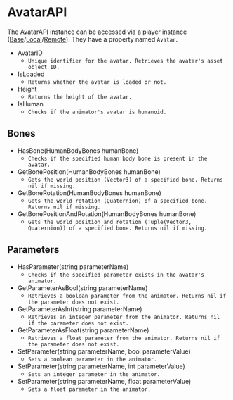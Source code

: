 # AvatarAPI

The AvatarAPI instance can be accessed via a player
instance ([Base](./player-api-base.md)/[Local](./player-api-local.md)/[Remote](./player-api-remote.md)). They have a
property named `Avatar`.

- AvatarID
  - `Unique identifier for the avatar. Retrieves the avatar's asset object ID.`
- IsLoaded
  - `Returns whether the avatar is loaded or not.`
- Height
  - `Returns the height of the avatar.`
- IsHuman
  - `Checks if the animator's avatar is humanoid.`

## Bones
- HasBone(HumanBodyBones humanBone)
  - `Checks if the specified human body bone is present in the avatar.`
- GetBonePosition(HumanBodyBones humanBone)
  - `Gets the world position (Vector3) of a specified bone. Returns nil if missing.`
- GetBoneRotation(HumanBodyBones humanBone)
  - `Gets the world rotation (Quaternion) of a specified bone. Returns nil if missing.`
- GetBonePositionAndRotation(HumanBodyBones humanBone)
  - `Gets the world position and rotation (Tuple(Vector3, Quaternion)) of a specified bone. Returns nil if missing.`

## Parameters
- HasParameter(string parameterName)
  - `Checks if the specified parameter exists in the avatar's animator.`
- GetParameterAsBool(string parameterName)
  - `Retrieves a boolean parameter from the animator. Returns nil if the parameter does not exist.`
- GetParameterAsInt(string parameterName)
  - `Retrieves an integer parameter from the animator. Returns nil if the parameter does not exist.`
- GetParameterAsFloat(string parameterName)
  - `Retrieves a float parameter from the animator. Returns nil if the parameter does not exist.`
- SetParameter(string parameterName, bool parameterValue)
  - `Sets a boolean parameter in the animator.`
- SetParameter(string parameterName, int parameterValue)
  - `Sets an integer parameter in the animator.`
- SetParameter(string parameterName, float parameterValue)
  - `Sets a float parameter in the animator.`
